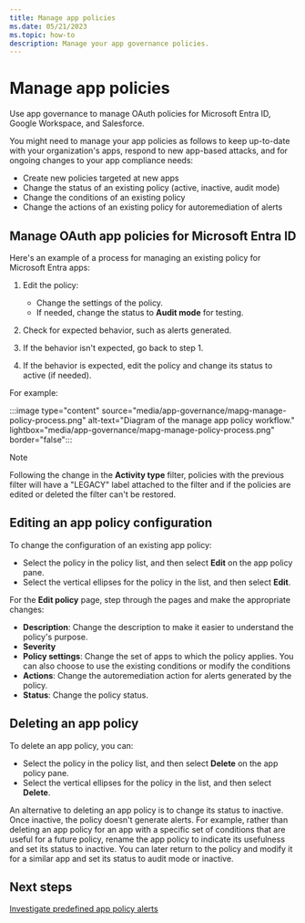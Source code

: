 ```yaml
---
title: Manage app policies
ms.date: 05/21/2023
ms.topic: how-to
description: Manage your app governance policies.
---
```


# Manage app policies

Use app governance to manage OAuth policies for Microsoft Entra ID, Google Workspace, and Salesforce.

You might need to manage your app policies as follows to keep up-to-date with your organization's apps, respond to new app-based attacks, and for ongoing changes to your app compliance needs:

- Create new policies targeted at new apps
- Change the status of an existing policy (active, inactive, audit mode)
- Change the conditions of an existing policy
- Change the actions of an existing policy for autoremediation of alerts

<a name='manage-oauth-app-policies-for-azure-ad'></a>

## Manage OAuth app policies for Microsoft Entra ID

Here's an example of a process for managing an existing policy for Microsoft Entra apps:

1. Edit the policy:

    - Change the settings of the policy.
    - If needed, change the status to **Audit mode** for testing.

1. Check for expected behavior, such as alerts generated.
1. If the behavior isn't expected, go back to step 1.
1. If the behavior is expected, edit the policy and change its status to active (if needed).

For example:

:::image type="content" source="media/app-governance/mapg-manage-policy-process.png" alt-text="Diagram of the manage app policy workflow." lightbox="media/app-governance/mapg-manage-policy-process.png" border="false":::

> [!NOTE]
> Following the change in the **Activity type** filter, policies with the previous filter will have a "LEGACY" label attached to the filter and if the policies are edited or deleted the filter can't be restored.

## Editing an app policy configuration

To change the configuration of an existing app policy:

- Select the policy in the policy list, and then select **Edit** on the app policy pane.
- Select the vertical ellipses for the policy in the list, and then select **Edit**.

For the **Edit policy** page, step through the pages and make the appropriate changes:

- **Description**: Change the description to make it easier to understand the policy's purpose.
- **Severity**
- **Policy settings**: Change the set of apps to which the policy applies. You can also choose to use the existing conditions or modify the conditions
- **Actions**: Change the autoremediation action for alerts generated by the policy.
- **Status**: Change the policy status.

## Deleting an app policy

To delete an app policy, you can:

- Select the policy in the policy list, and then select **Delete** on the app policy pane.
- Select the vertical ellipses for the policy in the list, and then select **Delete**.

An alternative to deleting an app policy is to change its status to inactive. Once inactive, the policy doesn't generate alerts. For example, rather than deleting an app policy for an app with a specific set of conditions that are useful for a future policy, rename the app policy to indicate its usefulness and set its status to inactive. You can later return to the policy and modify it for a similar app and set its status to audit mode or inactive.

## Next steps

[Investigate predefined app policy alerts](app-governance-investigate-predefined-policies.md)
